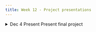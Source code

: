 ```yaml
---
title: Week 12 - Project presentations
---
```

<!-- In this concluding week, we begin by exploring the ethical dimensions of Digital Humanities, with a focus on critical issues such as algorithmic bias and transparency in the age of AI. We confront these developments by analyzing their impacts, potential, and the risks they create. In the final session, students will showcase the progress of their own research proposals, which involves elements of data collection, preparation, and analysis methods. Colleagues from the Center for Digital Humanities at Princeton University are invited, providing an opportunity for everyone to gain feedback on their proposals.
-->

<details>
  <summary class="session-summary">
    <span class="date-label">Dec 4</span>
    <span class="label label-green">Present</span>
    <span class="session-title">Present final project</span>
  </summary>
  <div markdown="1">

- A group will choose an African languages or languages and create a profile around the language:
    1. Language family, structure, where it is spoken, some statistics, interesting fact, a video or audio etc.
    2. Work on any of the tasks and or address a problem we covered in class for that language.

- Prepare slide presentation and or demonstration for 15 minutes and 5 minutes for QA.
- Submit the slides plus a maximum 2 page individual report of the project.

</div>
</details>